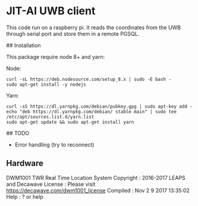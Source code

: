 # JIT-AI UWB client

This code run on a raspberry pi.
It reads the coordinates from the UWB through serial port and store them in a remote PGSQL.

## Installation

This package require node 8+ and yarn:

Node:

    curl -sL https://deb.nodesource.com/setup_8.x | sudo -E bash -
    sudo apt-get install -y nodejs

Yarn:

    curl -sS https://dl.yarnpkg.com/debian/pubkey.gpg | sudo apt-key add -
    echo "deb https://dl.yarnpkg.com/debian/ stable main" | sudo tee /etc/apt/sources.list.d/yarn.list
    sudo apt-get update && sudo apt-get install yarn

## TODO

- Error handling (try to reconnect)

## Hardware

DWM1001 TWR Real Time Location System
Copyright : 2016-2017 LEAPS and Decawave
License : Please visit https://decawave.com/dwm1001_license
Compiled : Nov 2 9 2017 13:35:02
Help : ? or help
